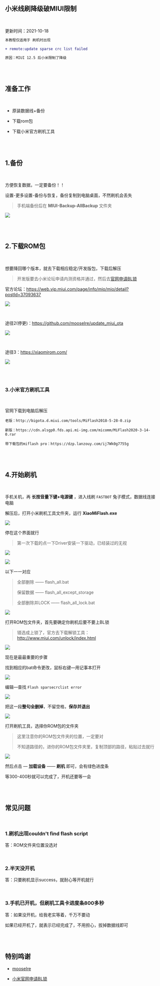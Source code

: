 
## 小米线刷降级破MIUI限制

</br>



更新时间：2021-10-18


```diff
本教程仅适用于 刷机时出现

+ remote:update sparse crc list failed

原因：MIUI 12.5 后小米限制了降级
```


</br>
</br>


## 准备工作

</br>

* 原装数据线+备份

* 下载rom包

* 下载小米官方刷机工具


</br>
</br>


## 1.备份

</br>

方便恢复数据，一定要备份！！

设置-更多设置-备份与恢复，备份复制到电脑桌面，不然刷机会丢失

> 手机端备份后在 **MIUI-Backup-AllBackup** 文件夹

![](https://ghproxy.com/https://raw.githubusercontent.com/Yiov/notes/main/miui/miui-01.png)



</br>
</br>




## 2.下载ROM包

</br>

想要降回哪个版本，就去下载相应稳定/开发版包，下载后解压

> 开发版要去小米论坛申请内测资格并通过，然后去[官网申请BL锁](http://www.miui.com/unlock/index.html)


官方论坛：https://web.vip.miui.com/page/info/mio/mio/detail?postId=37093637

![](https://ghproxy.com/https://raw.githubusercontent.com/Yiov/notes/main/miui/miui-02.png)

</br>

途径2(停更)：https://github.com/mooseIre/update_miui_ota

![](https://ghproxy.com/https://raw.githubusercontent.com/Yiov/notes/main/miui/miui-03.png)

</br>

途径3：https://xiaomirom.com/

![](https://ghproxy.com/https://raw.githubusercontent.com/Yiov/notes/main/miui/miui-04.png)



</br>
</br>




### 3.小米官方刷机工具

</br>

官网下载到电脑后解压

```
老版：http://bigota.d.miui.com/tools/MiFlash2018-5-28-0.zip

新版：https://cdn.alsgp0.fds.api.mi-img.com/micomm/MiFlash2020-3-14-0.rar

带下载包的miflash pro：https://dzp.lanzouy.com/ij7Wk0g7755g
```


</br>
</br>



## 4.开始刷机

</br>


手机关机，再 **长按音量下键+电源键** ，进入线刷 `FASTBOT` 兔子模式，数据线连接电脑


解压后，打开小米刷机工具文件夹，运行 **XiaoMiFlash.exe**


![](https://ghproxy.com/https://raw.githubusercontent.com/Yiov/notes/main/miui/miui-06.png)




停在这个界面就行

> 第一次下载的点一下Driver安装一下驱动，已经装过的无视


![](https://ghproxy.com/https://raw.githubusercontent.com/Yiov/notes/main/miui/miui-07.png)

![](https://ghproxy.com/https://raw.githubusercontent.com/Yiov/notes/main/miui/miui-08.png)


以下一一对应

> 全部删除 —— flash_all.bat
>
> 保留数据 —— flash_all_except_storage
> 
> 全部删除并LOCK —— flash_all_lock.bat

![](https://ghproxy.com/https://raw.githubusercontent.com/Yiov/notes/main/miui/miui-08.png)



打开ROM包文件夹，首先要确定你刷机后要不要上BL锁

> 错选成上锁了，官方去下载解锁工具：http://www.miui.com/unlock/index.html

![](https://ghproxy.com/https://raw.githubusercontent.com/Yiov/notes/main/miui/miui-09.png)


现在是最最重要的步骤

找到相应的bat命令更改，鼠标右键—用记事本打开

![](https://ghproxy.com/https://raw.githubusercontent.com/Yiov/notes/main/miui/miui-10.png)


编辑—查找 `Flash sparsecrclist error`

![](https://ghproxy.com/https://raw.githubusercontent.com/Yiov/notes/main/miui/miui-11.png)


把这一段**整句全删掉**，不留空格，**保存并退出**

![](https://ghproxy.com/https://raw.githubusercontent.com/Yiov/notes/main/miui/miui-12.png)



打开刷机工具，选择你ROM包的文件夹

> 这里注意你的ROM包文件夹的位置，一定要对
>
> 不知道路径的，进你的ROM包文件夹里，复制顶部的路径，粘贴过去就行


![](https://ghproxy.com/https://raw.githubusercontent.com/Yiov/notes/main/miui/miui-13.png)




然后点击 — **加载设备** —— **刷机** 即可，会有绿色进度条

等300-400秒就可以完成了，开机还要等一会


</br>
</br>



## 常见问题

</br>



### 1.刷机出现couldn't find flash script

答：ROM文件夹位置没选对

</br>

### 2.半天没开机

答：只要刷机显示success，就耐心等开机就行

</br>

### 3.手机已开机，但刷机工具卡进度条800多秒

答：如果没开机，给我老实等着，千万不要动

如果已经开机了，就表示已经完成了，不用担心，拔掉数据线即可


</br>
</br>

## 特别鸣谢

* [mooseIre](https://github.com/mooseIre/update_miui_ota)

* [小米官网申请BL锁](http://www.miui.com/unlock/index.html)
